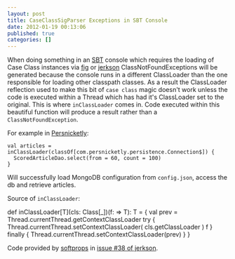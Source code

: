 ```yaml
---
layout: post
title: CaseClassSigParser Exceptions in SBT Console
date: 2012-01-19 00:13:06
published: true
categories: []
---
```

 
When doing something in an [SBT](http://code.google.com/p/simple-build-tool) console which requires the loading of Case Class instances via [fig](http://github.com/codahale/fig) or [jerkson](http://github.com/codahale/jerkson) ClassNotFoundExceptions will be generated because the console runs in a different ClassLoader than the one responsible for loading other classpath classes. As a result the ClassLoader reflection used to make this bit of `case class` magic doesn't work unless the code is executed within a Thread which has had it's ClassLoader set to the original. This is where `inClassLoader` comes in. Code executed within this beautiful function will produce a result rather than a `ClassNotFoundException`.

For example in [Persnicketly](http://github.com/bryanjswift/persnicketly):

    val articles = inClassLoader(classOf[com.persnicketly.persistence.Connection$]) {
      ScoredArticleDao.select(from = 60, count = 100)
    }

Will successfully load MongoDB configuration from `config.json`, access the db and retrieve articles.

Source of `inClassLoader`:

<script src="https://gist.github.com/1637690.js?file=inClassLoader.scala"></script>
<div class="noscript" markdown="1">
    def inClassLoader[T](cls: Class[_])(f: => T): T = {
      val prev = Thread.currentThread.getContextClassLoader
      try {
        Thread.currentThread.setContextClassLoader(
           cls.getClassLoader
        )
        f
      } finally {
        Thread.currentThread.setContextClassLoader(prev)
      }
    }
</div>

Code provided by [softprops](http://github.com/softprops) in [issue #38 of jerkson](https://github.com/codahale/jerkson/issues/38).